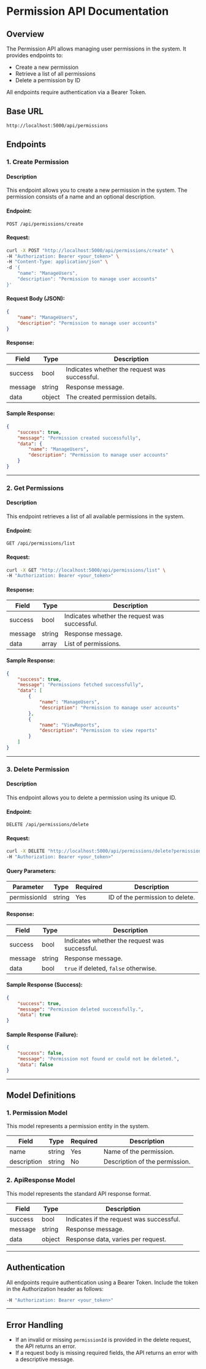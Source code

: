 # Permission API Documentation

## Overview
The Permission API allows managing user permissions in the system. It provides endpoints to:

- Create a new permission
- Retrieve a list of all permissions
- Delete a permission by ID

All endpoints require authentication via a Bearer Token.

## Base URL
```
http://localhost:5000/api/permissions
```

## Endpoints

### 1. Create Permission

#### Description
This endpoint allows you to create a new permission in the system. The permission consists of a name and an optional description.

#### Endpoint:
```
POST /api/permissions/create
```

#### Request:
```sh
curl -X POST "http://localhost:5000/api/permissions/create" \
-H "Authorization: Bearer <your_token>" \
-H "Content-Type: application/json" \
-d '{
    "name": "ManageUsers",
    "description": "Permission to manage user accounts"
}'
```

#### Request Body (JSON):
```json
{
    "name": "ManageUsers",
    "description": "Permission to manage user accounts"
}
```

#### Response:
| Field   | Type    | Description                              |
|---------|--------|------------------------------------------|
| success | bool   | Indicates whether the request was successful. |
| message | string | Response message.                        |
| data    | object | The created permission details.         |

#### Sample Response:
```json
{
    "success": true,
    "message": "Permission created successfully",
    "data": {
        "name": "ManageUsers",
        "description": "Permission to manage user accounts"
    }
}
```

---

### 2. Get Permissions

#### Description
This endpoint retrieves a list of all available permissions in the system.

#### Endpoint:
```
GET /api/permissions/list
```

#### Request:
```sh
curl -X GET "http://localhost:5000/api/permissions/list" \
-H "Authorization: Bearer <your_token>"
```

#### Response:
| Field   | Type    | Description                              |
|---------|--------|------------------------------------------|
| success | bool   | Indicates whether the request was successful. |
| message | string | Response message.                        |
| data    | array  | List of permissions.                     |

#### Sample Response:
```json
{
    "success": true,
    "message": "Permissions fetched successfully",
    "data": [
        {
            "name": "ManageUsers",
            "description": "Permission to manage user accounts"
        },
        {
            "name": "ViewReports",
            "description": "Permission to view reports"
        }
    ]
}
```

---

### 3. Delete Permission

#### Description
This endpoint allows you to delete a permission using its unique ID.

#### Endpoint:
```
DELETE /api/permissions/delete
```

#### Request:
```sh
curl -X DELETE "http://localhost:5000/api/permissions/delete?permissionId=123" \
-H "Authorization: Bearer <your_token>"
```

#### Query Parameters:
| Parameter    | Type   | Required | Description                    |
|-------------|--------|----------|--------------------------------|
| permissionId | string | Yes      | ID of the permission to delete. |

#### Response:
| Field   | Type    | Description                              |
|---------|--------|------------------------------------------|
| success | bool   | Indicates whether the request was successful. |
| message | string | Response message.                        |
| data    | bool   | `true` if deleted, `false` otherwise.    |

#### Sample Response (Success):
```json
{
    "success": true,
    "message": "Permission deleted successfully.",
    "data": true
}
```

#### Sample Response (Failure):
```json
{
    "success": false,
    "message": "Permission not found or could not be deleted.",
    "data": false
}
```

---

## Model Definitions

### 1. Permission Model
This model represents a permission entity in the system.

| Field       | Type   | Required | Description                   |
|------------|--------|----------|--------------------------------|
| name       | string | Yes      | Name of the permission.       |
| description | string | No      | Description of the permission. |

### 2. ApiResponse Model
This model represents the standard API response format.

| Field   | Type    | Description                              |
|---------|--------|------------------------------------------|
| success | bool   | Indicates if the request was successful. |
| message | string | Response message.                        |
| data    | object | Response data, varies per request.       |

---

## Authentication
All endpoints require authentication using a Bearer Token. Include the token in the Authorization header as follows:

```sh
-H "Authorization: Bearer <your_token>"
```

---

## Error Handling
- If an invalid or missing `permissionId` is provided in the delete request, the API returns an error.
- If a request body is missing required fields, the API returns an error with a descriptive message.
